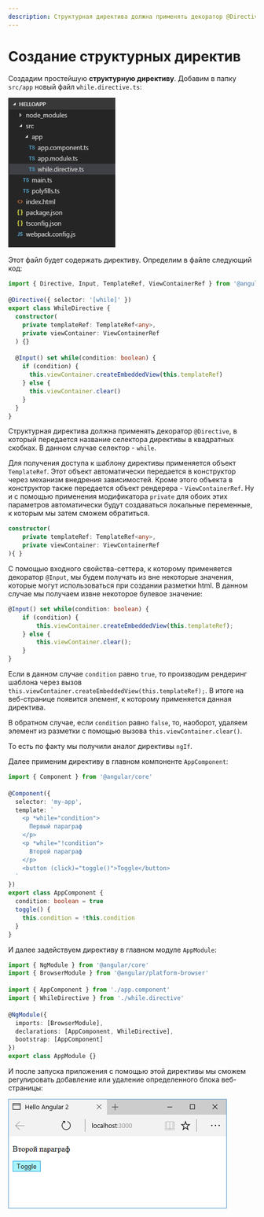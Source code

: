 ```yaml
---
description: Структурная директива должна применять декоратор @Directive, в который передается название селектора директивы в квадратных скобках
---
```


# Создание структурных директив

Создадим простейшую **структурную директиву**. Добавим в папку `src/app` новый файл `while.directive.ts`:

![Структура проекта](create-structure-directive-1.png)

Этот файл будет содержать директиву. Определим в файле следующий код:

```typescript
import { Directive, Input, TemplateRef, ViewContainerRef } from '@angular/core'

@Directive({ selector: '[while]' })
export class WhileDirective {
  constructor(
    private templateRef: TemplateRef<any>,
    private viewContainer: ViewContainerRef
  ) {}

  @Input() set while(condition: boolean) {
    if (condition) {
      this.viewContainer.createEmbeddedView(this.templateRef)
    } else {
      this.viewContainer.clear()
    }
  }
}
```

Структурная директива должна применять декоратор `@Directive`, в который передается название селектора директивы в квадратных скобках. В данном случае селектор - `while`.

Для получения доступа к шаблону директивы применяется объект `TemplateRef`. Этот объект автоматически передается в конструктор через механизм внедрения зависимостей. Кроме этого объекта в конструктор также передается объект рендерера - `ViewContainerRef`. Ну и с помощью применения модификатора `private` для обоих этих параметров автоматически будут создаваться локальные переменные, к которым мы затем сможем обратиться.

```typescript
constructor(
	private templateRef: TemplateRef<any>,
    private viewContainer: ViewContainerRef
){ }
```

С помощью входного свойства-сеттера, к которому применяется декоратор `@Input`, мы будем получать из вне некоторые значения, которые могут использоваться при создании разметки html. В данном случае мы получаем извне некоторое булевое значение:

```typescript
@Input() set while(condition: boolean) {
    if (condition) {
        this.viewContainer.createEmbeddedView(this.templateRef);
    } else {
        this.viewContainer.clear();
    }
}
```

Если в данном случае `condition` равно `true`, то производим рендеринг шаблона через вызов `this.viewContainer.createEmbeddedView(this.templateRef);`. В итоге на веб-странице появится элемент, к которому применяется данная директива.

В обратном случае, если `condition` равно `false`, то, наоборот, удаляем элемент из разметки с помощью вызова `this.viewContainer.clear()`.

То есть по факту мы получили аналог директивы `ngIf`.

Далее применим директиву в главном компоненте `AppComponent`:

```typescript
import { Component } from '@angular/core'

@Component({
  selector: 'my-app',
  template: `
    <p *while="condition">
      Первый параграф
    </p>
    <p *while="!condition">
      Второй параграф
    </p>
    <button (click)="toggle()">Toggle</button>
  `
})
export class AppComponent {
  condition: boolean = true
  toggle() {
    this.condition = !this.condition
  }
}
```

И далее задействуем директиву в главном модуле `AppModule`:

```typescript
import { NgModule } from '@angular/core'
import { BrowserModule } from '@angular/platform-browser'

import { AppComponent } from './app.component'
import { WhileDirective } from './while.directive'

@NgModule({
  imports: [BrowserModule],
  declarations: [AppComponent, WhileDirective],
  bootstrap: [AppComponent]
})
export class AppModule {}
```

И после запуска приложения с помощью этой директивы мы сможем регулировать добавление или удаление определенного блока веб-страницы:

![Скриншот](create-structure-directive-2.png)
